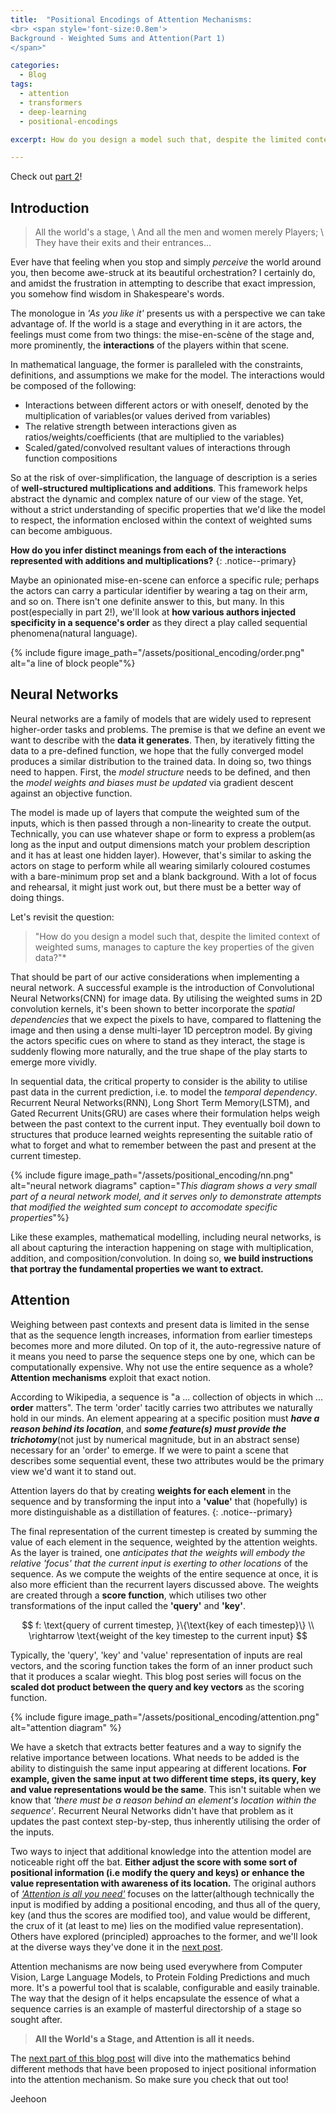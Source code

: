 ```yaml
---
title:  "Positional Encodings of Attention Mechanisms: 
<br> <span style='font-size:0.8em'> 
Background - Weighted Sums and Attention(Part 1)
</span>"

categories:
  - Blog
tags:
  - attention
  - transformers
  - deep-learning 
  - positional-encodings

excerpt: How do you design a model such that, despite the limited context of weighted sums, manages to capture the key properties of the given data?

---
```


Check out [part 2](https://renardyreveur.github.io/blog/positional-encoding-part2)!

## Introduction

> All the world's a stage, \\
> And all the men and women merely Players; \\
> They have their exits and their entrances...

Ever have that feeling when you stop and simply *perceive* the world around you, then become awe-struck at its beautiful orchestration?
I certainly do, and amidst the frustration in attempting to describe that exact impression, you somehow find wisdom in Shakespeare's words.

The monologue in *'As you like it'* presents us with a perspective we can take advantage of. If the world is a stage and everything in it are actors, the feelings must come from two things: the mise-en-scène of the stage and, more prominently, the **interactions** of the players within that scene.

In mathematical language, the former is paralleled with the constraints, definitions, and assumptions we make for the model. The interactions would be composed of the following:

- Interactions between different actors or with oneself, denoted by the multiplication of variables(or values derived from variables)
- The relative strength between interactions given as ratios/weights/coefficients (that are multiplied to the variables)
- Scaled/gated/convolved resultant values of interactions through function compositions

So at the risk of over-simplification, the language of description is a series of **well-structured multiplications and additions**. This framework helps abstract the dynamic and complex nature of our view of the stage. Yet, without a strict understanding of specific properties that we'd like the model to respect, the information enclosed within the context of weighted sums can become ambiguous.

**How do you infer distinct meanings from each of the interactions represented with additions and multiplications?**
{: .notice--primary} 

Maybe an opinionated mise-en-scene can enforce a specific rule; perhaps the actors can carry a particular identifier by wearing a tag on their arm, and so on. There isn't one definite answer to this, but many. In this post(especially in part 2!), we'll look at **how various authors injected specificity in a sequence's order** as they direct a play called sequential phenomena(natural language).

{% include figure image_path="/assets/positional_encoding/order.png" alt="a line of block people"%}


## Neural Networks

Neural networks are a family of models that are widely used to represent higher-order tasks and problems. The premise is that we define an event we want to describe with the **data it generates**. Then, by iteratively fitting the data to a pre-defined function, we hope that the fully converged model produces a similar distribution to the trained data. In doing so, two things need to happen. First, the *model structure* needs to be defined, and then the *model weights and biases must be updated* via gradient descent against an objective function. 

The model is made up of layers that compute the weighted sum of the inputs, which is then passed through a non-linearity to create the output. Technically, you can use whatever shape or form to express a problem(as long as the input and output dimensions match your problem description and it has at least one hidden layer). However, that's similar to asking the actors on stage to perform while all wearing similarly coloured costumes with a bare-minimum prop set and a blank background. With a lot of focus and rehearsal, it might just work out, but there must be a better way of doing things. 

Let's revisit the question: 

>"How do you design a model such that, despite the limited context of weighted sums, manages to capture the key properties of the given data?"*

That should be part of our active considerations when implementing a neural network. A successful example is the introduction of Convolutional Neural Networks(CNN) for image data. By utilising the weighted sums in 2D convolution kernels, it's been shown to better incorporate the *spatial dependencies* that we expect the pixels to have, compared to flattening the image and then using a dense multi-layer 1D perceptron model. By giving the actors specific cues on where to stand as they interact, the stage is suddenly flowing more naturally, and the true shape of the play starts to emerge more vividly.

In sequential data, the critical property to consider is the ability to utilise past data in the current prediction, i.e. to model the *temporal dependency*. Recurrent Neural Networks(RNN), Long Short Term Memory(LSTM), and Gated Recurrent Units(GRU) are cases where their formulation helps weigh between the past context to the current input. They eventually boil down to structures that produce learned weights representing the suitable ratio of what to forget and what to remember between the past and present at the current timestep.


{% include figure image_path="/assets/positional_encoding/nn.png" alt="neural network diagrams" caption="*This diagram shows a very small part of a neural network model, and it serves only to demonstrate attempts that modified the weighted sum concept to accomodate specific properties*"%}


Like these examples, mathematical modelling, including neural networks, is all about capturing the interaction happening on stage with multiplication, addition, and composition/convolution. In doing so, **we build instructions that portray the fundamental properties we want to extract.**



## Attention
Weighing between past contexts and present data is limited in the sense that as the sequence length increases, information from earlier timesteps becomes more and more diluted. On top of it, the auto-regressive nature of it means you need to parse the sequence steps one by one, which can be computationally expensive. Why not use the entire sequence as a whole? **Attention mechanisms** exploit that exact notion.

According to Wikipedia, a sequence is "a ... collection of objects in which ... **order** matters". The term 'order' tacitly carries two attributes we naturally hold in our minds. An element appearing at a specific position must ***have a reason behind its location***, and ***some feature(s) must provide the trichotomy***(not just by numerical magnitude, but in an abstract sense) necessary for an 'order' to emerge. If we were to paint a scene that describes some sequential event, these two attributes would be the primary view we'd want it to stand out.

Attention layers do that by creating **weights for each element** in the sequence and by transforming the input into a **'value'** that (hopefully) is more distinguishable as a distillation of features.
{: .notice--primary}

The final representation of the current timestep is created by summing the value of each element in the sequence, weighted by the attention weights. As the layer is trained, one *anticipates that the weights will embody the relative 'focus' that the current input is exerting to other locations* of the sequence. As we compute the weights of the entire sequence at once, it is also more efficient than the recurrent layers discussed above. The weights are created through a **score function**, which utilises two other transformations of the input called the **'query'** and **'key'**. 

$$ f: \text{query of current timestep, }\{\text{key of each timestep}\} \\ 
\rightarrow \text{weight of the key timestep to the current input} $$

Typically, the 'query', 'key' and 'value' representation of inputs are real vectors, and the scoring function takes the form of an inner product such that it produces a scalar wieght. This blog post series will focus on the **scaled dot product between the query and key vectors** as the scoring function. 

{% include figure image_path="/assets/positional_encoding/attention.png" alt="attention diagram" %}

We have a sketch that extracts better features and a way to signify the relative importance between locations. What needs to be added is the ability to distinguish the same input appearing at different locations. **For example, given the same input at two different time steps, its query, key and value representations would be the same**. This isn't suitable when we know that *'there must be a reason behind an element's location within the sequence'*. Recurrent Neural Networks didn't have that problem as it updates the past context step-by-step, thus inherently utilising the order of the inputs.

Two ways to inject that additional knowledge into the attention model are noticeable right off the bat. **Either adjust the score with some sort of positional information (i.e modify the query and keys) or enhance the value representation with awareness of its location.** The original authors of [*'Attention is all you need'*](https://arxiv.org/abs/1706.03762>) focuses on the latter(although technically the input is modified by adding a positional encoding, and thus all of the query, key (and thus the scores are modified too), and value would be different, the crux of it (at least to me) lies on the modified value representation). Others have explored (principled) approaches to the former, and we'll look at the diverse ways they've done it in the [next post](https://renardyreveur.github.io/blog/positional-encoding-part2).

Attention mechanisms are now being used everywhere from Computer Vision, Large Language Models, to Protein Folding Predictions and much more. It's a powerful tool that is scalable, configurable and easily trainable. The way that the design of it helps encapsulate the essence of what a sequence carries is an example of masterful directorship of a stage so sought after. 

> **All the World's a Stage, and Attention is all it needs.**

The [next part of this blog post](https://renardyreveur.github.io/blog/positional-encoding-part2) will dive into the mathematics behind different methods that have been proposed to inject positional information into the attention mechanism. So make sure you check that out too!

Jeehoon


